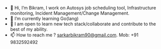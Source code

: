- 👋 Hi, I’m Bikram, I work on Autosys job scheduling tool, Infrastructure monitoring, Incident Management/Change Management.
- 👀 I’m currently learning Go(lang)
- 💞️ I am open to learn new tech stack/collaborate and contribute to the best of my ability.
- 📫 How to reach me ? sarkarbikram90@gmail.com. Mob: +91 9832592492

<!---
sarkarbikram90/sarkarbikram90 is a ✨ special ✨ repository because its `README.md` (this file) appears on your GitHub profile.
You can click the Preview link to take a look at your changes.
--->
